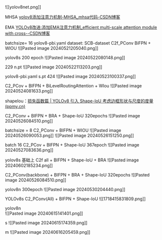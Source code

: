 ![[yolov8net.png]]


MHSA [yolov8添加注意力机制-MHSA_mhsa代码-CSDN博客](https://blog.csdn.net/ROCKY__________/article/details/131804291)

EMA [YOLOv8改进:添加EMA注意力机制_efficient multi-scale attention module with cross--CSDN博客](https://blog.csdn.net/ShawN1022/article/details/132854884)

batchsize= 16
yolov8-pbi.yaml
dataset: SCB-dataset
C2f_PConv BiFPN + WIOU
![[Pasted image 20240521205040.png]]


yolov8s 200 epoch
![[Pasted image 20240522080148.png]]

229 n.pt
![[Pasted image 20240522113203.png]]

yolov8-pbi.yaml  s.pt 424
![[Pasted image 20240523100337.png]]

C2_PCov + BIFPN + BiLevelRoutingAttention + WIou 
![[Pasted image 20240524081633.png]]

shapeIou：[损失函数篇 | YOLOv8 引入 Shape-IoU 考虑边框形状与尺度的度量 (ppmy.cn)](https://www.ppmy.cn/news/1294985.html?action=onClick)

C2_PConv + BIFPN + BRA + Shape-IoU 320epochs
![[Pasted image 20240526084510.png]]


batchsize = 8
C2_PConv + BIFPN + WIOU
![[Pasted image 20240526090053.png]]
![[Pasted image 20240526151250.png]]


batch 16 
C2_PCov + BIFPN +  Shape-IoU 367epoch
![[Pasted image 20240527083636.png]]


yolov8s 基础上 C2f all + BIFPN +  Shape-IoU + BRA
![[Pasted image 20240602185234.png]]

C2_PConv(backbone) + BIFPN + BRA + Shape-IoU 320epochs
![[Pasted image 20240526084510.png]]




yolov8n 300epoch
![[Pasted image 20240530204440.png]]


YOLOv8s C2_PConv(All) + BIFPN +  Shape-IoU 
![[1718415831809.png]]




yolov8n  
![[Pasted image 20240615141401.png]]

s
![[Pasted image 20240615174359.png]]


m
![[Pasted image 20240616205459.png]]

